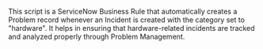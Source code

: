 This script is a ServiceNow Business Rule that automatically creates a Problem record whenever an Incident is created with the category set to "hardware".
It helps in ensuring that hardware-related incidents are tracked and analyzed properly through Problem Management.
